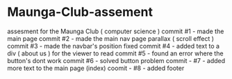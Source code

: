 # Maunga-Club-assement
assesment for the Maunga Club ( computer science )
commit #1 - made the main page
commit #2 - made the main nav page parallax ( scroll effect )
commit #3 - made the navbar's position fixed
commit #4 - added text to a div ( about us ) for the viewer to read 
commit #5 - found an error where the button's dont work
commit #6 - solved button problem
commit - #7 - added more text to the main page (index)
coomit - #8 - added footer
